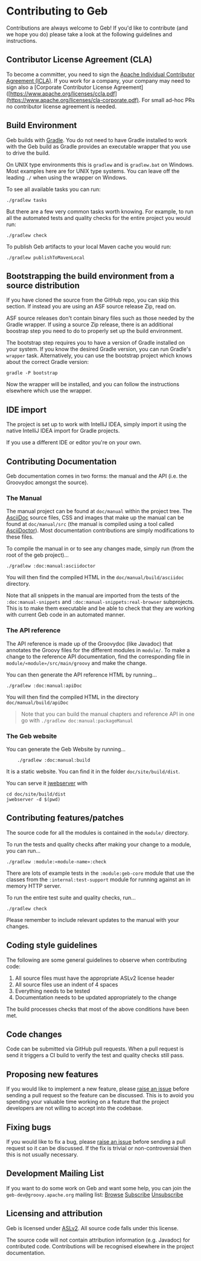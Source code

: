 <!--
SPDX-License-Identifier: Apache-2.0

Licensed under the Apache License, Version 2.0 (the "License");
you may not use this file except in compliance with the License.
You may obtain a copy of the License at

    https://www.apache.org/licenses/LICENSE-2.0

Unless required by applicable law or agreed to in writing, software
distributed under the License is distributed on an "AS IS" BASIS,
WITHOUT WARRANTIES OR CONDITIONS OF ANY KIND, either express or implied.
See the License for the specific language governing permissions and
limitations under the License.
-->
# Contributing to Geb

Contributions are always welcome to Geb!
If you'd like to contribute (and we hope you do) please take a look at the following guidelines and instructions.

## Contributor License Agreement (CLA)

To become a committer, you need to sign the [Apache Individual Contributor Agreement (ICLA)](https://www.apache.org/licenses/icla.pdf). If you work for a company, your company may need to sign also a [Corporate Contributor License Agreement]([https://www.apache.org/licenses/ccla.pdf](https://www.apache.org/licenses/cla-corporate.pdf). For small ad-hoc PRs no contributor license agreement is needed.

## Build Environment

Geb builds with [Gradle](http://www.gradle.org/). 
You do not need to have Gradle installed to work with the Geb build as Gradle
provides an executable wrapper that you use to drive the build.

On UNIX type environments this is `gradlew` and is `gradlew.bat` on Windows.
Most examples here are for UNIX type systems.
You can leave off the leading `./` when using the wrapper on Windows.

To see all available tasks you can run:

    ./gradlew tasks

But there are a few very common tasks worth knowing.
For example, to run all the automated tests and quality
checks for the entire project you would run:

    ./gradlew check

To publish Geb artifacts to your local Maven cache you would run:

    ./gradlew publishToMavenLocal

## Bootstrapping the build environment from a source distribution

If you have cloned the source from the GitHub repo, you can skip this section. If instead
you are using an ASF source release Zip, read on.

ASF source releases don't contain binary files such as those needed by the Gradle wrapper.
If using a source Zip release, there is an additional boostrap step you need to do
to properly set up the build environment.

The bootstrap step requires you to have a version of Gradle installed on your system.
If you know the desired Gradle version, you can run Gradle's `wrapper` task.
Alternatively, you can use the bootstrap project which knows about the correct Gradle version:

    gradle -P bootstrap

Now the wrapper will be installed, and you can follow the instructions elsewhere which use the wrapper.

## IDE import

The project is set up to work with IntelliJ IDEA, simply import it using the native IntelliJ IDEA import for Gradle projects.

If you use a different IDE or editor you're on your own.    

## Contributing Documentation

Geb documentation comes in two forms: the manual and the API (i.e. the Groovydoc amongst the source).

### The Manual

The manual project can be found at `doc/manual` within the project tree. 
The [AsciiDoc](http://asciidoc.org/) source files, CSS and images that make up the manual can be found at `doc/manual/src` (the manual is compiled using a tool called [AsciiDoctor](http://asciidoctor.org/)).
Most documentation contributions are simply modifications to these files.

To compile the manual in or to see any changes made, simply run (from the root of the geb project)…

    ./gradlew :doc:manual:asciidoctor

You will then find the compiled HTML in the `doc/manual/build/asciidoc` directory.

Note that all snippets in the manual are imported from the tests of the `:doc:manual-snippets` and `:doc:manual-snippets:real-browser` subprojects.
This is to make them executable and be able to check that they are working with current Geb code in an automated manner.

### The API reference

The API reference is made up of the Groovydoc (like Javadoc) that annotates the Groovy files for the different modules in `module/`. 
To make a change to the reference API documentation, find the corresponding file in `module/«module»/src/main/groovy` and make the change.

You can then generate the API reference HTML by running…

    ./gradlew :doc:manual:apiDoc

You will then find the compiled HTML in the directory `doc/manual/build/apiDoc`

> Note that you can build the manual chapters and reference API in one go with `./gradlew doc:manual:packageManual`
 
### The Geb website

You can generate the Geb Website by running…

```
    ./gradlew :doc:manual:build
```

It is a static website. You can find it in the folder `doc/site/build/dist`.

You can serve it [jwebserver](https://blogs.oracle.com/javamagazine/post/java-18-simple-web-server) with 

```
cd doc/site/build/dist
jwebserver -d $(pwd)
```

## Contributing features/patches

The source code for all the modules is contained in the `module/` directory.

To run the tests and quality checks after making your change to a module, you can run…

    ./gradlew :module:«module-name»:check

There are lots of example tests in the `:module:geb-core` module that use the classes from the `:internal:test-support` module for running against an in memory HTTP server.

To run the entire test suite and quality checks, run…

    ./gradlew check

Please remember to include relevant updates to the manual with your changes.

## Coding style guidelines

The following are some general guidelines to observe when contributing code:

1. All source files must have the appropriate ASLv2 license header
1. All source files use an indent of 4 spaces
1. Everything needs to be tested
1. Documentation needs to be updated appropriately to the change

The build processes checks that most of the above conditions have been met.

## Code changes

Code can be submitted via GitHub pull requests.
When a pull request is send it triggers a CI build to verify the test and quality checks still pass.

## Proposing new features

If you would like to implement a new feature, please [raise an issue](https://github.com/apache/groovy-geb/issues) before sending a pull request so the feature can be discussed.
This is to avoid you spending your valuable time working on a feature that the project developers are not willing to accept into the codebase.

## Fixing bugs

If you would like to fix a bug, please [raise an issue](https://github.com/apache/groovy-geb/issues) before sending a pull request so it can be discussed.
If the fix is trivial or non-controversial then this is not usually necessary.

## Development Mailing List

If you want to do some work on Geb and want some help,
you can join the `geb-dev@groovy.apache.org` mailing list:
[Browse](https://lists.apache.org/list.html?geb-dev@groovy.apache.org)
[Subscribe](mailto:geb-dev-subscribe@groovy.apache.org)
[Unsubscribe](mailto:geb-dev-unsubscribe@groovy.apache.org)

## Licensing and attribution

Geb is licensed under [ASLv2](https://www.apache.org/licenses/LICENSE-2.0). All source code falls under this license.

The source code will not contain attribution information (e.g. Javadoc) for contributed code.
Contributions will be recognised elsewhere in the project documentation.
